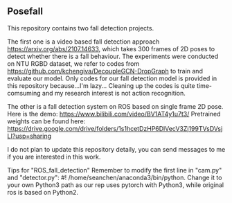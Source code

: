 ## Posefall
This repository contains two fall detection projects. 

The first one is a video based fall detection approach https://arxiv.org/abs/2107.14633, which takes 300 frames of 2D poses to detect whether there is a fall behaviour. The experiments were conducted on NTU RGBD dataset, we refer to codes from https://github.com/kchengiva/DecoupleGCN-DropGraph to train and evaluate our model. Only codes for our fall detection model is provided in this repository because...I'm lazy... Cleaning up the codes is quite time-comsuming and my research interest is not action recognition.

The other is a fall detection system on ROS based on single frame 2D pose. Here is the demo: https://www.bilibili.com/video/BV1AT4y1u7t3/ 
Pretrained weights can be found here: https://drive.google.com/drive/folders/1s1hcetDzHP6DlVecV3Zj199TVsDVsjLI?usp=sharing

I do not plan to update this repository detaily, you can send messages to me if you are interested in this work.

Tips for "ROS_fall_detection"
Remember to modify the first line in "cam.py" and "detector.py": #! /home/seanchen/anaconda3/bin/python.
Change it to your own Python3 path as our rep uses pytorch with Python3, while original ros is based on Python2.
